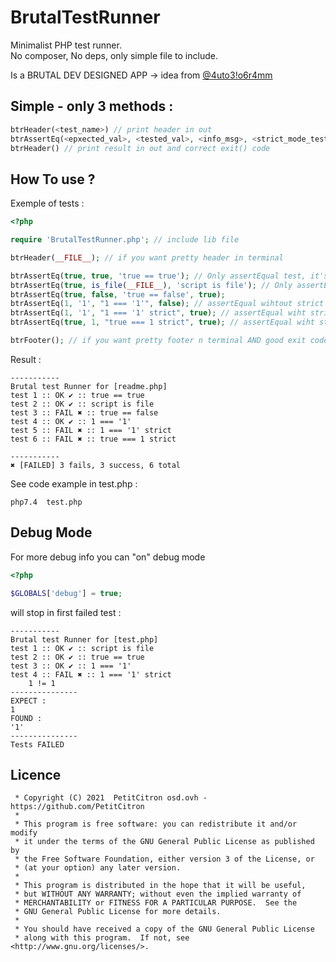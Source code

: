 # BrutalTestRunner

Minimalist PHP test runner.\
No composer, No deps, only simple file to include.

Is a BRUTAL DEV DESIGNED APP -> idea from [@4uto3!o6r4mm](http://autobiogramm.tuxfamily.org/brutalisme.html)


## Simple - only 3 methods :

```php
btrHeader(<test_name>) // print header in out
btrAssertEq(<epxected_val>, <tested_val>, <info_msg>, <strict_mode_test_bool>) // Assert Equals
btrHeader() // print result in out and correct exit() code
```

## How To use ?

Exemple of tests :

```php 
<?php

require 'BrutalTestRunner.php'; // include lib file

btrHeader(__FILE__); // if you want pretty header in terminal

btrAssertEq(true, true, 'true == true'); // Only assertEqual test, it's minimalist
btrAssertEq(true, is_file(__FILE__), 'script is file'); // Only assertEqual test, it's minimalist
btrAssertEq(true, false, 'true == false', true);
btrAssertEq(1, '1', "1 === '1'", false); // assertEqual wihtout strict mode (default)
btrAssertEq(1, '1', "1 === '1' strict", true); // assertEqual wiht strict mode
btrAssertEq(true, 1, "true === 1 strict", true); // assertEqual wiht strict mode

btrFooter(); // if you want pretty footer n terminal AND good exit code success/fail
```

Result :
```shell
-----------
Brutal test Runner for [readme.php]
test 1 :: OK ✔ :: true == true
test 2 :: OK ✔ :: script is file
test 3 :: FAIL ✖ :: true == false
test 4 :: OK ✔ :: 1 === '1'
test 5 :: FAIL ✖ :: 1 === '1' strict
test 6 :: FAIL ✖ :: true === 1 strict

-----------
✖ [FAILED] 3 fails, 3 success, 6 total 
```

See code example in test.php :

```shell
php7.4  test.php
```

## Debug Mode

For more debug info you can "on" debug mode

```php
<?php

$GLOBALS['debug'] = true;
```

will stop in first failed test :

```shell
-----------
Brutal test Runner for [test.php]
test 1 :: OK ✔ :: script is file
test 2 :: OK ✔ :: true == true
test 3 :: OK ✔ :: 1 === '1'
test 4 :: FAIL ✖ :: 1 === '1' strict
    1 != 1 
---------------
EXPECT :
1
FOUND :
'1'
---------------
Tests FAILED
```

## Licence

```
 * Copyright (C) 2021  PetitCitron osd.ovh - https://github.com/PetitCitron
 *
 * This program is free software: you can redistribute it and/or modify
 * it under the terms of the GNU General Public License as published by
 * the Free Software Foundation, either version 3 of the License, or
 * (at your option) any later version.
 *
 * This program is distributed in the hope that it will be useful,
 * but WITHOUT ANY WARRANTY; without even the implied warranty of
 * MERCHANTABILITY or FITNESS FOR A PARTICULAR PURPOSE.  See the
 * GNU General Public License for more details.
 *
 * You should have received a copy of the GNU General Public License
 * along with this program.  If not, see <http://www.gnu.org/licenses/>.
```
